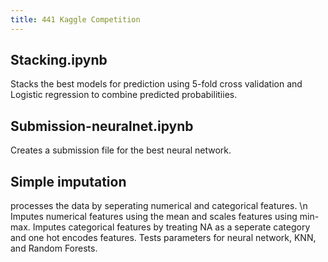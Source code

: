 ```yaml
---
title: 441 Kaggle Competition
---
```


## Stacking.ipynb
Stacks the best models for prediction using 5-fold cross validation and Logistic regression to combine predicted probabilitiies.

## Submission-neuralnet.ipynb
Creates a submission file for the best neural network.

## Simple imputation
processes the data by seperating numerical and categorical features. \n
Imputes numerical features using the mean and scales features using min-max.
Imputes categorical features by treating NA as a seperate category and one hot encodes features.
Tests parameters for neural network, KNN, and Random Forests.
